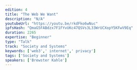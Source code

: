```yaml
---
edition: 4
title: "The Web We Want"
description: "N/A"
youtubeUrl: "https://youtu.be/rkdFko6wNuc"
ipfsHash: "QmaG5FABdzx7F1FYvUKc47QSVs3L33WrUCXopY5KFwV9Eq"
duration: 2265
expertise: "Beginner"
type: "Talk"
track: "Society and Systems"
keywords: ['web3',' internet',' privacy']
tags: ['Society and Systems']
speakers: ['Brewster Kahle']
---
```

